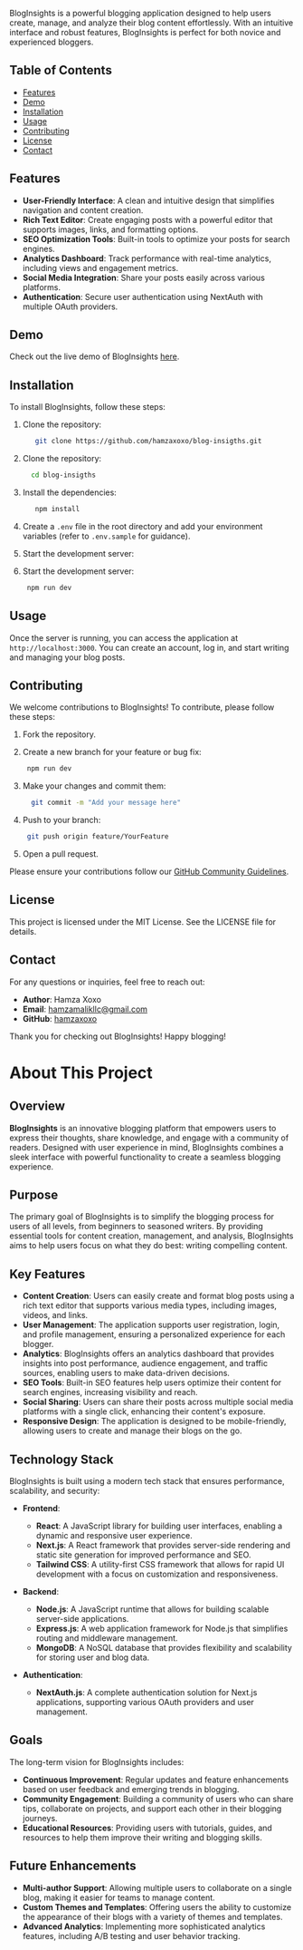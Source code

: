 <!-- ![BlogInsights Logo](https://bloginsigths.com/_next/image?url=%2F_next%2Fstatic%2Fmedia%2Flogo.ac3552e7.png&w=640&q=75)  Replace with your logo image link -->

BlogInsights is a powerful blogging application designed to help users create, manage, and analyze their blog content effortlessly. With an intuitive interface and robust features, BlogInsights is perfect for both novice and experienced bloggers.

## Table of Contents

- [Features](#features)
- [Demo](#demo)
- [Installation](#installation)
- [Usage](#usage)
- [Contributing](#contributing)
- [License](#license)
- [Contact](#contact)

## Features

- **User-Friendly Interface**: A clean and intuitive design that simplifies navigation and content creation.
- **Rich Text Editor**: Create engaging posts with a powerful editor that supports images, links, and formatting options.
- **SEO Optimization Tools**: Built-in tools to optimize your posts for search engines.
- **Analytics Dashboard**: Track performance with real-time analytics, including views and engagement metrics.
- **Social Media Integration**: Share your posts easily across various platforms.
- **Authentication**: Secure user authentication using NextAuth with multiple OAuth providers.

## Demo

Check out the live demo of BlogInsights [here](link-to-demo).

## Installation

To install BlogInsights, follow these steps:

1. Clone the repository:
      ```bash
         git clone https://github.com/hamzaxoxo/blog-insigths.git
      ```

2. Clone the repository:
      ```bash
        cd blog-insigths
      ```

3. Install the dependencies:
      ```bash
         npm install
      ```
4. Create a `.env` file in the root directory and add your environment variables (refer to `.env.sample` for guidance).

5. Start the development server:

6. Start the development server:
      ```bash
       npm run dev
      ```

## Usage
Once the server is running, you can access the application at `http://localhost:3000`. You can create an account, log in, and start writing and managing your blog posts.

## Contributing
We welcome contributions to BlogInsights! To contribute, please follow these steps:
1. Fork the repository.

2. Create a new branch for your feature or bug fix:
      ```bash
       npm run dev
      ```
      
3. Make your changes and commit them:
     ```bash
       git commit -m "Add your message here"
     ```

4. Push to your branch:
      ```bash
       git push origin feature/YourFeature
      ```

5. Open a pull request.
   
Please ensure your contributions follow our [GitHub Community Guidelines](https://docs.github.com/en/site-policy/github-terms/github-community-guidelines).

## License
This project is licensed under the MIT License. See the LICENSE file for details.

## Contact
For any questions or inquiries, feel free to reach out:

- **Author**: Hamza Xoxo
- **Email**: [hamzamalikllc@gmail.com](mailto:hamzamalikllc@gmail.com) 
- **GitHub**: [hamzaxoxo](https://github.com/hamzaxoxo)
  
Thank you for checking out BlogInsights! Happy blogging!




# About This Project

## Overview

**BlogInsights** is an innovative blogging platform that empowers users to express their thoughts, share knowledge, and engage with a community of readers. Designed with user experience in mind, BlogInsights combines a sleek interface with powerful functionality to create a seamless blogging experience.

## Purpose

The primary goal of BlogInsights is to simplify the blogging process for users of all levels, from beginners to seasoned writers. By providing essential tools for content creation, management, and analysis, BlogInsights aims to help users focus on what they do best: writing compelling content.

## Key Features

- **Content Creation**: Users can easily create and format blog posts using a rich text editor that supports various media types, including images, videos, and links.
- **User Management**: The application supports user registration, login, and profile management, ensuring a personalized experience for each blogger.
- **Analytics**: BlogInsights offers an analytics dashboard that provides insights into post performance, audience engagement, and traffic sources, enabling users to make data-driven decisions.
- **SEO Tools**: Built-in SEO features help users optimize their content for search engines, increasing visibility and reach.
- **Social Sharing**: Users can share their posts across multiple social media platforms with a single click, enhancing their content's exposure.
- **Responsive Design**: The application is designed to be mobile-friendly, allowing users to create and manage their blogs on the go.

## Technology Stack

BlogInsights is built using a modern tech stack that ensures performance, scalability, and security:

- **Frontend**: 
  - **React**: A JavaScript library for building user interfaces, enabling a dynamic and responsive user experience.
  - **Next.js**: A React framework that provides server-side rendering and static site generation for improved performance and SEO.
  - **Tailwind CSS**: A utility-first CSS framework that allows for rapid UI development with a focus on customization and responsiveness.

- **Backend**:
  - **Node.js**: A JavaScript runtime that allows for building scalable server-side applications.
  - **Express.js**: A web application framework for Node.js that simplifies routing and middleware management.
  - **MongoDB**: A NoSQL database that provides flexibility and scalability for storing user and blog data.

- **Authentication**:
  - **NextAuth.js**: A complete authentication solution for Next.js applications, supporting various OAuth providers and user management.

## Goals

The long-term vision for BlogInsights includes:

- **Continuous Improvement**: Regular updates and feature enhancements based on user feedback and emerging trends in blogging.
- **Community Engagement**: Building a community of users who can share tips, collaborate on projects, and support each other in their blogging journeys.
- **Educational Resources**: Providing users with tutorials, guides, and resources to help them improve their writing and blogging skills.

## Future Enhancements

- **Multi-author Support**: Allowing multiple users to collaborate on a single blog, making it easier for teams to manage content.
- **Custom Themes and Templates**: Offering users the ability to customize the appearance of their blogs with a variety of themes and templates.
- **Advanced Analytics**: Implementing more sophisticated analytics features, including A/B testing and user behavior tracking.
